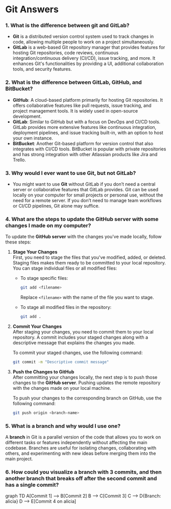 # Git Answers

### 1. What is the difference between git and GitLab?
- **Git** is a distributed version control system used to track changes in code, allowing multiple people to work on a project simultaneously.
- **GitLab** is a web-based Git repository manager that provides features for hosting Git repositories, code reviews, continuous integration/continuous delivery (CI/CD), issue tracking, and more. It enhances Git's functionalities by providing a UI, additional collaboration tools, and security features.

### 2. What is the difference between GitLab, GitHub, and BitBucket?
- **GitHub**: A cloud-based platform primarily for hosting Git repositories. It offers collaborative features like pull requests, issue tracking, and project management tools. It is widely used in open-source development.
- **GitLab**: Similar to GitHub but with a focus on DevOps and CI/CD tools. GitLab provides more extensive features like continuous integration, deployment pipelines, and issue tracking built-in, with an option to host your own instance.
- **BitBucket**: Another Git-based platform for version control that also integrates with CI/CD tools. BitBucket is popular with private repositories and has strong integration with other Atlassian products like Jira and Trello.

### 3. Why would I ever want to use Git, but not GitLab?
- You might want to use **Git** without GitLab if you don’t need a central server or collaborative features that GitLab provides. Git can be used locally on your computer for small projects or personal use, without the need for a remote server. If you don’t need to manage team workflows or CI/CD pipelines, Git alone may suffice.

### 4. What are the steps to update the GitHub server with some changes I made on my computer?

To update the **GitHub server** with the changes you've made locally, follow these steps:

1. **Stage Your Changes**  
   First, you need to stage the files that you've modified, added, or deleted. Staging files makes them ready to be committed to your local repository. You can stage individual files or all modified files:

   - To stage specific files:
     ```bash
     git add <filename>
     ```
     Replace `<filename>` with the name of the file you want to stage.

   - To stage all modified files in the repository:
     ```bash
     git add .
     ```

2. **Commit Your Changes**  
   After staging your changes, you need to commit them to your local repository. A commit includes your staged changes along with a descriptive message that explains the changes you made. 

   To commit your staged changes, use the following command:
   ```bash
   git commit -m "Descriptive commit message"


3. **Push the Changes to GitHub**  
   After committing your changes locally, the next step is to push those changes to the **GitHub server**. Pushing updates the remote repository with the changes made on your local machine.

   To push your changes to the corresponding branch on GitHub, use the following command:
   ```bash
   git push origin <branch-name>


### 5. What is a branch and why would I use one?

A **branch** in Git is a parallel version of the code that allows you to work on different tasks or features independently without affecting the main codebase. Branches are useful for isolating changes, collaborating with others, and experimenting with new ideas before merging them into the main project.

### 6. How could you visualize a branch with 3 commits, and then another branch that breaks off after the second commit and has a single commit?

graph TD
    A[Commit 1] --> B[Commit 2]
    B --> C[Commit 3]
    C --> D{Branch: alicia}
    D --> E[Commit 4 on alicia]
